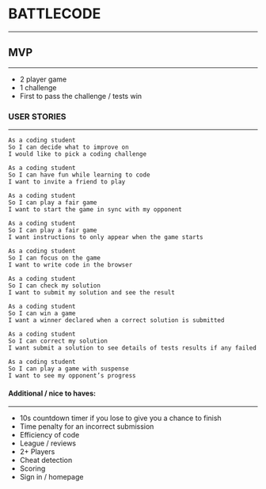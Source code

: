 # BATTLECODE
---

## MVP
---

- 2 player game
- 1 challenge
- First to pass the challenge / tests win


### USER STORIES
---

```
As a coding student
So I can decide what to improve on
I would like to pick a coding challenge
```
```
As a coding student
So I can have fun while learning to code
I want to invite a friend to play
```
```
As a coding student
So I can play a fair game
I want to start the game in sync with my opponent
```
```
As a coding student
So I can play a fair game
I want instructions to only appear when the game starts
```
```
As a coding student
So I can focus on the game
I want to write code in the browser
```
```
As a coding student
So I can check my solution
I want to submit my solution and see the result
```
```
As a coding student
So I can win a game
I want a winner declared when a correct solution is submitted
```
```
As a coding student
So I can correct my solution
I want submit a solution to see details of tests results if any failed
```
```
As a coding student
So I can play a game with suspense
I want to see my opponent’s progress
```

#### Additional / nice to haves:
---

+ 10s countdown timer if you lose to give you a chance to finish
+ Time penalty for an incorrect submission
+ Efficiency of code
+ League / reviews
+ 2+ Players
+ Cheat detection
+ Scoring
+ Sign in / homepage
